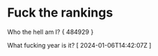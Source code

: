 # Fuck the rankings

Who the hell am I?
{ 484929 }

What fucking year is it?
[ 2024-01-06T14:42:07Z ]
